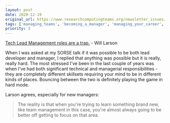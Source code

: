 ```yaml
---
layout: post
date: 2020-12-19
original_url: https://www.researchcomputingteams.org/newsletter_issues/0055
tags: ['managing_teams', 'becoming_a_manager', 'managing_your_career', 'technical_leadership']
priority: 3
---
```


<!-- markdownlint-disable MD033 -->
<!-- markdownlint-disable MD041 -->
<!-- markdownlint-disable MD049 -->

[Tech Lead Management roles are a trap.](https://lethain.com/tech-lead-managers/) - Will Larson

When I was asked at my SORSE talk if it was possible to be both lead developer and manager, I replied that anything was possible but it is really, really hard. The most stressed I've been in the last couple of years was when I've had both significant technical and managerial responsibilities - they are completely different skillsets requiring your mind to be in different kinds of places. Bouncing between the two is definitely playing the game in hard mode.

Larson agrees, especially for new managers:

> The reality is that when you're trying to learn something brand new, like team management in this case, you're almost always going to be better off getting to focus on that area.